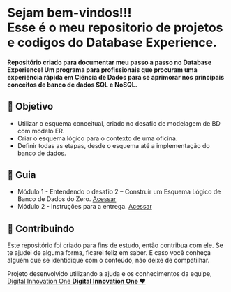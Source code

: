 

<h1> Sejam bem-vindos!!! </br>
 Esse é o meu repositorio de projetos e codigos do Database Experience. </h1>

<h4> Repositório criado para documentar meu passo a passo no Database Experience! Um programa para profissionais que procuram uma experiência rápida em Ciência de Dados para se aprimorar nos principais conceitos de banco de dados SQL e NoSQL. </h4>


<h2 dir="auto"> 🎯 Objetivo </h2>
<ul dir="auto">
 <li> Utilizar o esquema conceitual, criado no desafio de modelagem de BD com modelo ER. </li>
 <li> Criar o esquema lógico para o contexto de uma oficina. </li>
 <li> Definir todas as etapas, desde o esquema até a implementação do banco de dados. </li>
</ul>

<h2 dir="auto"> 🚦 Guia </h2>
<ul dir="auto">
 <li> Módulo 1 - Entendendo o desafio 2 – Construir um Esquema Lógico de Banco de Dados do Zero. <a href="https://"> Acessar </a></li>
 <li> Módulo 2 - Instruções para a entrega. <a href="https://"> Acessar </a></li>

</ul>


<h2 dir="auto"> 🤝 Contribuindo </h2>
<p dir="auto">
 Este repositório foi criado para fins de estudo, então contribua com ele. Se te ajudei de alguma forma, ficarei feliz em
saber. E caso você conheça alguém que se identidique com o conteúdo, não deixe de compatilhar.
</p>

<p dir="auto"> 
 Projeto desenvolvido utilizando a ajuda e os conhecimentos da equipe, 
 <a href=" https://www.dio.me/ "> Digital Innovation One <a href=" https://www.dio.me/"> 
 <strong>  Digital Innovation One ❤️ </strong> </a>
</p>
